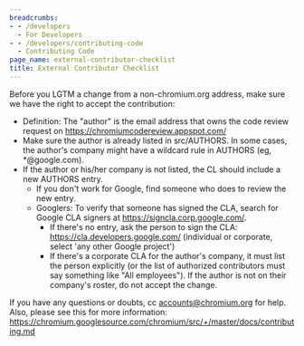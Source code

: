 ```yaml
---
breadcrumbs:
- - /developers
  - For Developers
- - /developers/contributing-code
  - Contributing Code
page_name: external-contributor-checklist
title: External Contributor Checklist
---
```


Before you LGTM a change from a non-chromium.org address, make sure we have the
right to accept the contribution:

*   Definition: The "author" is the email address that owns the code
            review request on <https://chromiumcodereview.appspot.com/>
*   Make sure the author is already listed in src/AUTHORS. In some
            cases, the author's company might have a wildcard rule in AUTHORS
            (eg, \*@google.com).
*   If the author or his/her company is not listed, the CL should
            include a new AUTHORS entry.
    *   If you don't work for Google, find someone who does to review
                the new entry.
    *   Googlers: To verify that someone has signed the CLA, search for
                Google CLA signers at <https://signcla.corp.google.com/>.
        *   If there's no entry, ask the person to sign the CLA:
                    <https://cla.developers.google.com/> (individual or
                    corporate, select 'any other Google project')
        *   If there's a corporate CLA for the author's company, it must
                    list the person explicitly (or the list of authorized
                    contributors must say something like "All employees"). If
                    the author is not on their company's roster, do not accept
                    the change.

If you have any questions or doubts, cc accounts@chromium.org for help. Also,
please see this for more information:
<https://chromium.googlesource.com/chromium/src/+/master/docs/contributing.md>
